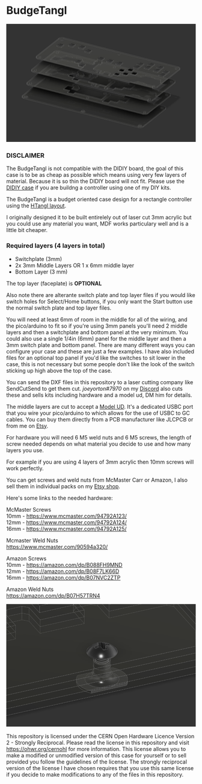 # BudgeTangl

![](https://github.com/HTangl/BudgeTangl/blob/main/Pictures/Layered%20no%20top%20panel.png?raw=true)  

### DISCLAIMER ###  
The BudgeTangl is not compatible with the DIDIY board, the goal of this case is to be as cheap as possible which means using very few layers of material. Because it is so thin the DIDIY board will not fit. Please use the [DIDIY case](https://github.com/HTangl/DIDIY-Case) if you are buildng a controller using one of my DIY kits.  

The BudgeTangl is a budget oriented case design for a rectangle controller using the [HTangl layout](https://www.htangl.com/layout).  

I originally designed it to be built entirelely out of laser cut 3mm acrylic but you could use any material you want, MDF works particulary well and is a little bit cheaper.  

### Required layers (4 layers in total) ###
* Switchplate (3mm)
* 2x 3mm Middle Layers  OR  1 x 6mm middle layer
* Bottom Layer (3 mm)

The top layer (faceplate) is **OPTIONAL**

Also note there are alterante switch plate and top layer files if you would like switch holes for Select/Home buttons, if you only want the Start button use the normal switch plate and top layer files.    

You will need at least 6mm of room in the middle for all of the wiring, and the pico/arduino to fit so if you're using 3mm panels you'll need 2 middle layers and then a switchplate and bottom panel at the very minimum. 
You could also use a single 1/4in (6mm) panel for the middle layer and then a 3mm switch plate and bottom panel. There are many different ways you can configure your case and these are just a few examples. I have also included files for an optional top panel if you'd like the switches to sit lower in the case, this is not necessary but some people don't like the look of the switch sticking up high above the top of the case. 

You can send the DXF files in this repository to a laser cutting company like SendCutSend to get them cut. _joeyorton#7970_ on my [Discord](https://discord.gg/yAeFsbCDpv) also cuts these and sells kits including hardware and a model ud, DM him for details.  

The middle layers are cut to accept a [Model UD](https://github.com/HTangl/Model-UD). It's a dedicated USBC port that you wire your pico/arduino to which allows for the use of USBC to GC cables. You can buy them directly from a PCB manufacturer like JLCPCB or from me on [Etsy](https://www.etsy.com/shop/HTangl).  

For hardware you will need 6 M5 weld nuts and 6 M5 screws, the length of screw needed depends on what material you decide to use and how many layers you use.  

For example if you are using 4 layers of 3mm acrylic then 10mm screws will work perfectly.  

You can get screws and weld nuts from McMaster Carr or Amazon, I also sell them in individual packs on my [Etsy shop](https://www.etsy.com/shop/HTangl).  

Here's some links to the needed hardware:  

McMaster Screws  
10mm - https://www.mcmaster.com/94792A123/  
12mm - https://www.mcmaster.com/94792A124/  
16mm - https://www.mcmaster.com/94792A125/  

Mcmaster Weld Nuts  
https://www.mcmaster.com/90594a320/  

Amazon Screws  
10mm - https://amazon.com/dp/B088FH9MND  
12mm - https://amazon.com/dp/B08F7LK66D  
16mm - https://amazon.com/dp/B07NVC2ZTP  

Amazon Weld Nuts  
https://amazon.com/dp/B07H57TRN4  

![](https://github.com/HTangl/BudgeTangl/blob/main/Pictures/Hardware%206.png?raw=true)  

This repository is licensed under the CERN Open Hardware Licence Version 2 - Strongly Reciprocal. Please read the license in this repository and visit https://ohwr.org/cernohl for more information. This license allows you to make a modified or unmodified version of this case for yourself or to sell provided you follow the guidelines of the license. The strongly reciprocal version of the license I have chosen requires that you use this same license if you decide to make modifications to any of the files in this repository.  
